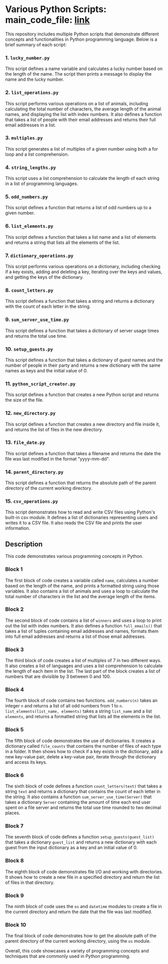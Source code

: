 # Various Python Scripts: main_code_file: [link](https://github.com/cloudarcKnights/python-scripting-project/blob/6b554bd163222d28d24b7eaea27e157fe22add95/test.py)

This repository includes multiple Python scripts that demonstrate different concepts and functionalities in Python programming language. Below is a brief summary of each script:

### 1. `lucky_number.py`
This script defines a name variable and calculates a lucky number based on the length of the name. The script then prints a message to display the name and the lucky number.

### 2. `list_operations.py`
This script performs various operations on a list of animals, including calculating the total number of characters, the average length of the animal names, and displaying the list with index numbers. It also defines a function that takes a list of people with their email addresses and returns their full email addresses in a list.

### 3. `multiples.py`
This script generates a list of multiples of a given number using both a for loop and a list comprehension.

### 4. `string_lengths.py`
This script uses a list comprehension to calculate the length of each string in a list of programming languages.

### 5. `odd_numbers.py`
This script defines a function that returns a list of odd numbers up to a given number.

### 6. `list_elements.py`
This script defines a function that takes a list name and a list of elements and returns a string that lists all the elements of the list.

### 7. `dictionary_operations.py`
This script performs various operations on a dictionary, including checking if a key exists, adding and deleting a key, iterating over the keys and values, and getting the keys of the dictionary.

### 8. `count_letters.py`
This script defines a function that takes a string and returns a dictionary with the count of each letter in the string.

### 9. `sum_server_use_time.py`
This script defines a function that takes a dictionary of server usage times and returns the total use time.

### 10. `setup_guests.py`
This script defines a function that takes a dictionary of guest names and the number of people in their party and returns a new dictionary with the same names as keys and the initial value of 0.

### 11. `python_script_creator.py`
This script defines a function that creates a new Python script and returns the size of the file.

### 12. `new_directory.py`
This script defines a function that creates a new directory and file inside it, and returns the list of files in the new directory.

### 13. `file_date.py`
This script defines a function that takes a filename and returns the date the file was last modified in the format "yyyy-mm-dd".

### 14. `parent_directory.py`
This script defines a function that returns the absolute path of the parent directory of the current working directory.

### 15. `csv_operations.py`
This script demonstrates how to read and write CSV files using Python's built-in csv module. It defines a list of dictionaries representing users and writes it to a CSV file. It also reads the CSV file and prints the user information.

## Description

This code demonstrates various programming concepts in Python.

### Block 1

The first block of code creates a variable called `name`, calculates a number based on the length of the name, and prints a formatted string using those variables. It also contains a list of animals and uses a loop to calculate the total number of characters in the list and the average length of the items.

### Block 2

The second block of code contains a list of `winners` and uses a loop to print out the list with index numbers. It also defines a function `full_emails()` that takes a list of tuples containing email addresses and names, formats them into full email addresses and returns a list of those email addresses.

### Block 3

The third block of code creates a list of multiples of 7 in two different ways. It also creates a list of languages and uses a list comprehension to calculate the length of each item in the list. The last part of the block creates a list of numbers that are divisible by 3 between 0 and 100.

### Block 4

The fourth block of code contains two functions. `odd_numbers(n)` takes an integer `n` and returns a list of all odd numbers from 1 to `n`. `list_elements(list_name, elements)` takes a string `list_name` and a list `elements`, and returns a formatted string that lists all the elements in the list.

### Block 5

The fifth block of code demonstrates the use of dictionaries. It creates a dictionary called `file_counts` that contains the number of files of each type in a folder. It then shows how to check if a key exists in the dictionary, add a new key-value pair, delete a key-value pair, iterate through the dictionary and access its keys.

### Block 6

The sixth block of code defines a function `count_letters(text)` that takes a string `text` and returns a dictionary that contains the count of each letter in the string. It also contains a function `sum_server_use_time(Server)` that takes a dictionary `Server` containing the amount of time each end user spent on a file server and returns the total use time rounded to two decimal places.

### Block 7

The seventh block of code defines a function `setup_guests(guest_list)` that takes a dictionary `guest_list` and returns a new dictionary with each guest from the input dictionary as a key and an initial value of 0.

### Block 8

The eighth block of code demonstrates file I/O and working with directories. It shows how to create a new file in a specified directory and return the list of files in that directory.

### Block 9

The ninth block of code uses the `os` and `datetime` modules to create a file in the current directory and return the date that the file was last modified.

### Block 10

The final block of code demonstrates how to get the absolute path of the parent directory of the current working directory, using the `os` module.

Overall, this code showcases a variety of programming concepts and techniques that are commonly used in Python programming.
